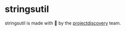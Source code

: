# stringsutil

stringsutil is made with 🖤 by the [projectdiscovery](https://projectdiscovery.io) team.